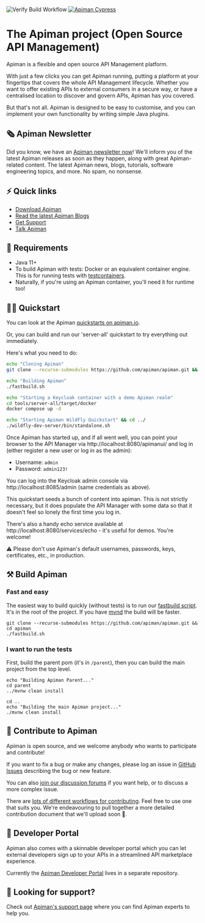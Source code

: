![Verify Build Workflow](https://github.com/Apiman/apiman/workflows/Verify%20Build%20Workflow/badge.svg)
[![Apiman Cypress](https://img.shields.io/endpoint?url=https://dashboard.cypress.io/badge/simple/tpeh3n/master&style=flat&logo=cypress)](https://dashboard.cypress.io/projects/tpeh3n/runs)

# The Apiman project (Open Source API Management)

Apiman is a flexible and open source API Management platform.

With just a few clicks you can get Apiman running, putting a platform at your fingertips that covers the whole API Management lifecycle. Whether you want to offer existing APIs to external consumers in a secure way, or have a centralised location to discover and govern APIs, Apiman has you covered.

But that's not all. Apiman is designed to be easy to customise, and you can implement your own functionality by writing simple Java plugins.

## 🗞️ Apiman Newsletter

Did you know, we have an [Apiman newsletter now](https://www.apiman.io/#newsletter)! We'll inform you of the latest Apiman releases as soon as they happen, along with great Apiman-related content. The latest Apiman news, blogs, tutorials, software engineering topics, and more. No spam, no nonsense.

## ⚡️ Quick links

* [Download Apiman](https://www.apiman.io/download.html)
* [Read the latest Apiman Blogs](https://www.apiman.io/support.html)
* [Get Support](https://www.apiman.io/support.html)
* [Talk Apiman](https://github.com/apiman/apiman/discussions)

## 📖 Requirements

- Java 11+
- To build Apiman with tests: Docker or an equivalent container engine. This is for running tests with [testcontainers](https://www.testcontainers.org/supported_docker_environment/). 
- Naturally, if you're using an Apiman container, you'll need it for runtime too!

## 🏃‍♂️ Quickstart

You can look at the Apiman [quickstarts on apiman.io](https://www.apiman.io).

Or, you can build and run our 'server-all' quickstart to try everything out immediately.

Here's what you need to do:

```bash
echo "Cloning Apiman"
git clone --recurse-submodules https://github.com/apiman/apiman.git && cd apiman

echo "Building Apiman"
./fastbuild.sh

echo "Starting a Keycloak container with a demo Apiman realm"
cd tools/server-all/target/docker
docker compose up -d

echo "Starting Apiman WildFly Quickstart" && cd ../
./wildfly-dev-server/bin/standalone.sh
```

Once Apiman has started up, and if all went well, you can point your browser to the API Manager via http://localhost:8080/apimanui/ and log in (either register a new user or log in as the admin):

* Username: `admin`
* Password: `admin123!`

You can log into the Keycloak admin console via http://localhost:8085/admin (same credentials as above).

This quickstart seeds a bunch of content into apiman. This is not strictly necessary, but it does populate the API Manager with some data so that it doesn't feel so lonely the first time you log in.

There's also a handy echo service available at http://localhost:8080/services/echo - it's useful for demos. You're welcome!

⚠️ Please don't use Apiman's default usernames, passwords, keys, certificates, etc., in production.

## ⚒️ Build Apiman

### Fast and easy

The easiest way to build quickly (without tests) is to run our [fastbuild script](https://github.com/apiman/apiman/blob/master/fastbuild.sh). It's in the root of the project. If you have [mvnd](https://github.com/apache/maven-mvnd/) the build will be faster.

```shell
git clone --recurse-submodules https://github.com/apiman/apiman.git && cd apiman
./fastbuild.sh 
```

### I want to run the tests

First, build the parent pom (it's in `/parent`), then you can build the main project from the top level.

```shell
echo "Building Apiman Parent..."
cd parent
../mvnw clean install

cd ..
echo "Building the main Apiman project..."
./mvnw clean install
```

## 👷 Contribute to Apiman

Apiman is open source, and we welcome anybody who wants to participate and contribute!

If you want to fix a bug or make any changes, please log an issue in [GitHub Issues](https://github.com/apiman/apiman/issues) describing the bug or new feature. 

You can also [join our discussion forums](https://github.com/apiman/apiman/discussions) if you want help, or to discuss a more complex issue.

There are [lots of different workflows for contributing](https://docs.github.com/en/github/collaborating-with-pull-requests/proposing-changes-to-your-work-with-pull-requests/creating-a-pull-request). Feel free to use one that suits you. We're endeavouring to pull together a more detailed contribution document that we'll upload soon 🙌.

## 🔎 Developer Portal

Apiman also comes with a skinnable developer portal which you can let external developers sign up to your APIs in a streamlined API marketplace experience. 

Currently the [Apiman Developer Portal](https://github.com/apiman/apiman-developer-portal) lives in a separate repository.

## 🙋 Looking for support?

Check out [Apiman's support page](https://www.apiman.io/support.html) where you can find Apiman experts to help you.

